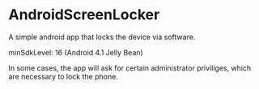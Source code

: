 # AndroidScreenLocker
A simple android app that locks the device via software.

minSdkLevel: 16 (Android 4.1 Jelly Bean)

In some cases, the app will ask for certain administrator priviliges, which are necessary to lock the phone.
